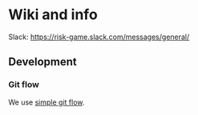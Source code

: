 # Wiki and info



Slack: https://risk-game.slack.com/messages/general/



## Development

### Git flow

We use [simple git flow](https://gist.github.com/jbenet/ee6c9ac48068889b0912).


